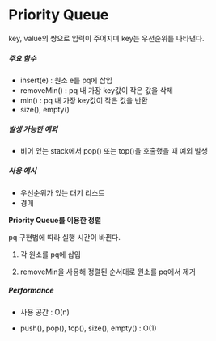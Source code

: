 # Priority Queue

key, value의 쌍으로 입력이 주어지며 key는 우선순위를 나타낸다.

##### 주요 함수

- insert(e) : 원소 e를 pq에 삽입
- removeMin() : pq 내 가장 key값이 작은 값을 삭제
- min() : pq 내 가장 key값이 작은 값을 반환
- size(), empty()

##### 발생 가능한 예외

- 비어 있는 stack에서 pop() 또는 top()을 호출했을 때 예외 발생

##### 사용 예시

- 우선순위가 있는 대기 리스트
- 경매

**Priority Queue를 이용한 정렬**

pq 구현법에 따라 실행 시간이 바뀐다.

1. 각 원소를 pq에 삽입

2. removeMin을 사용해 정렬된 순서대로 원소를 pq에서 제거

##### Performance

- 사용 공간 : O(n)

- push(), pop(), top(), size(), empty() : O(1)